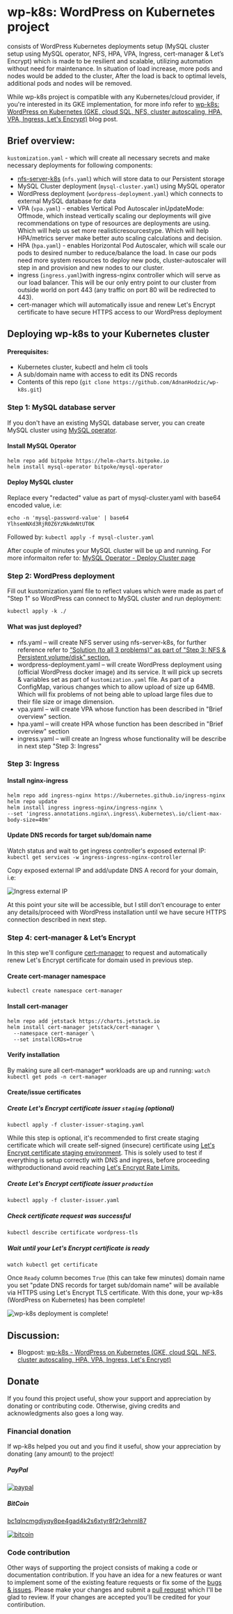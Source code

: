 # wp-k8s: WordPress on Kubernetes project

consists of WordPress Kubernetes deployments setup (MySQL cluster setup using MySQL operator, NFS, HPA, VPA, Ingress, cert-manager & Let’s Encrypt) which is made to be resilient and scalable, utilizing automation without need for maintenance. In situation of load increase, more pods and nodes would be added to the cluster, After the load is back to optimal levels, additional pods and nodes will be removed. 

While wp-k8s project is compatible with any Kubernetes/cloud provider, if you're interested in its GKE implementation, for more info refer to [wp-k8s: WordPress on Kubernetes (GKE, cloud SQL, NFS, cluster autoscaling, HPA, VPA, Ingress, Let's Encrypt)](http://foolcontrol.org/?p=3754) blog post.

## Brief overview:

`kustomization.yaml` - which will create all necessary secrets and make necessary deployments for following components:

* [nfs-server-k8s](https://github.com/AdnanHodzic/nfs-server-k8s) (`nfs.yaml`) which will store data to our Persistent storage
* MySQL Cluster deployment (`mysql-cluster.yaml`) using MySQL operator
* WordPress deployment (`wordpress-deployment.yaml`) which connects to external MySQL database for data
* VPA (`vpa.yaml`) - enables Vertical Pod Autoscaler inUpdateMode: Offmode, which instead vertically scaling our deployments will give recommendations on type of resources are deployments are using. Which will help us set more realisticresourcestype. Which will help HPA/metrics server make better auto scaling calculations and decision.
* HPA (`hpa.yaml`) - enables Horizontal Pod Autoscaler, which will scale our pods to desired number to reduce/balance the load. In case our pods need more system resources to deploy new pods, cluster-autoscaler will step in and provision and new nodes to our cluster.
* ingress (`ingress.yaml`)with ingress-nginx controller which will serve as our load balancer. This will be our only entry point to our cluster from outside world on port 443 (any traffic on port 80 will be redirected to 443).
* cert-manager which will automatically issue and renew Let's Encrypt certificate to have secure HTTPS access to our WordPress deployment

## Deploying wp-k8s to your Kubernetes cluster

#### Prerequisites: 
* Kubernetes cluster, kubectl and helm cli tools
* A sub/domain name with access to edit its DNS records
* Contents of this repo (`git clone https://github.com/AdnanHodzic/wp-k8s.git`)

### Step 1: MySQL database server

If you don't have an existing MySQL database server, you can create MySQL cluster using [MySQL operator](https://github.com/bitpoke/mysql-operator).

#### Install MySQL Operator
```
helm repo add bitpoke https://helm-charts.bitpoke.io
helm install mysql-operator bitpoke/mysql-operator
```

#### Deploy MySQL cluster

Replace every "redacted" value as part of mysql-cluster.yaml with base64 encoded value, i.e:
```
echo -n 'mysql-password-value' | base64
YlhsemNXd3RjR0Z6YzNkdmNtUT0K
```

Followed by: `kubectl apply -f mysql-cluster.yaml`

After couple of minutes your MySQL cluster will be up and running. For more informaiton refer to: [MySQL Operator - Deploy Cluster page](https://github.com/bitpoke/mysql-operator/blob/master/docs/deploy-mysql-cluster.md)

### Step 2: WordPress deployment

Fill out kustomization.yaml file to reflect values which were made as part of "Step 1" so WordPress can connect to MySQL cluster and run deployment:

`kubectl apply -k ./`

#### What was just deployed? 

* nfs.yaml – will create NFS server using nfs-server-k8s, for further reference refer to [“Solution (to all 3 problems)” as part of "Step 3: NFS & Persistent volume/disk" section.](https://foolcontrol.org/?p=3754)  
* wordpress-deployment.yaml – will create WordPress deployment using (official WordPress docker image) and its service. It will pick up secrets & variables set as part of `kustomization.yaml` file. As part of a ConfigMap, various changes which to allow upload of size up 64MB. Which will fix problems of not being able to upload large files due to their file size or image dimension.
* vpa.yaml – will create VPA whose function has been described in "Brief overview" section.
* hpa.yaml – will create HPA whose function has been described in "Brief overview" section
* ingress.yaml – will create an Ingress whose functionality will be describe in next step "Step 3: Ingress"

### Step 3: Ingress

#### Install nginx-ingress
```
helm repo add ingress-nginx https://kubernetes.github.io/ingress-nginx
helm repo update
helm install ingress ingress-nginx/ingress-nginx \
--set 'ingress.annotations.nginx\.ingress\.kubernetes\.io/client-max-body-size=40m'
```

#### Update DNS records for target sub/domain name

Watch status and wait to get ingress controller's exposed external IP:
`kubectl get services -w ingress-ingress-nginx-controller`

Copy exposed external IP and add/update DNS A record for your domain, i.e:

![Ingress external IP](https://foolcontrol.org/wp-content/uploads/2021/10/ingress-external-ip.png)

At this point your site will be accessible, but I still don’t encourage to enter any details/proceed with WordPress installation until we have secure HTTPS connection described in next step.

### Step 4: cert-manager & Let’s Encrypt

In this step we'll configure [cert-manager](https://cert-manager.io/) to request and automatically renew Let's Encrypt certificate for domain used in previous step.

#### Create cert-manager namespace
`kubectl create namespace cert-manager`

#### Install cert-manager
```
helm repo add jetstack https://charts.jetstack.io
helm install cert-manager jetstack/cert-manager \
  --namespace cert-manager \
  --set installCRDs=true
```

#### Verify installation
By making sure all cert-manager* workloads are up and running:
`watch kubectl get pods -n cert-manager`

#### Create/issue certificates

##### Create Let's Encrypt certificate issuer `staging` (optional)

`kubectl apply -f cluster-issuer-staging.yaml`

While this step is optional, it's recommended to first create staging certificate which will create self-signed (insecure) certificate using [Let's Encrypt certificate staging environment](https://letsencrypt.org/docs/staging-environment/). This is solely used to test if everything is setup correctly with DNS and ingress, before proceeding withproductionand avoid reaching [Let's Encrypt Rate Limits.](https://letsencrypt.org/docs/rate-limits/)

##### Create Let's Encrypt certificate issuer `production`

`kubectl apply -f cluster-issuer.yaml`

##### Check certificate request was successful

`kubectl describe certificate wordpress-tls`

##### Wait until your Let's Encrypt certificate is ready

`watch kubectl get certificate`

Once `Ready` column becomes `True` (this can take few minutes) domain name you set "pdate DNS records for target sub/domain name" will be available via HTTPS using Let's Encrypt TLS certificate. With this done, your wp-k8s (WordPress on Kubernetes) has been complete!

![wp-k8s deployment is complete!](https://foolcontrol.org/wp-content/uploads/2021/10/valid-lets-Ecrypt-certificate.png)


## Discussion:

* Blogpost: [wp-k8s - WordPress on Kubernetes (GKE, cloud SQL, NFS, cluster autoscaling, HPA, VPA, Ingress, Let's Encrypt)](http://foolcontrol.org/?p=3754)

## Donate

If you found this project useful, show your support and appreciation by donating or contributing code. Otherwise, giving credits and acknowledgments also goes a long way.

### Financial donation

If wp-k8s helped you out and you find it useful, show your appreciation by donating (any amount) to the project!

##### PayPal
[![paypal](https://www.paypalobjects.com/en_US/NL/i/btn/btn_donateCC_LG.gif)](https://www.paypal.com/donate?business=7AHCP5PU95S4Y&no_recurring=0&item_name=Purpose%3A+Contribution+for+work+on+wp-k8s&currency_code=EUR)

##### BitCoin
[bc1qlncmgdjyqy8pe4gad4k2s6xtyr8f2r3ehrnl87](bitcoin:bc1qlncmgdjyqy8pe4gad4k2s6xtyr8f2r3ehrnl87)

[![bitcoin](https://foolcontrol.org/wp-content/uploads/2019/08/btc-donate-displaylink-debian.png)](bitcoin:bc1qlncmgdjyqy8pe4gad4k2s6xtyr8f2r3ehrnl87)

### Code contribution

Other ways of supporting the project consists of making a code or documentation contribution. If you have an idea for a new features or want to implement some of the existing feature requests or fix some of the [bugs & issues](https://github.com/AdnanHodzic/wp-k8s/issues). Please make your changes and submit a [pull request](https://github.com/AdnanHodzic/wp-k8s/pulls) which I'll be glad to review. If your changes are accepted you'll be credited for your contiribution.
